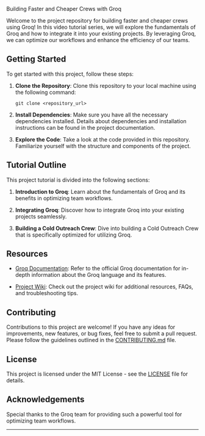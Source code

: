 Building Faster and Cheaper Crews with Groq

Welcome to the project repository for building faster and cheaper crews using Groq! In this video tutorial series, we will explore the fundamentals of Groq and how to integrate it into your existing projects. By leveraging Groq, we can optimize our workflows and enhance the efficiency of our teams.

## Getting Started

To get started with this project, follow these steps:

1. **Clone the Repository**: Clone this repository to your local machine using the following command:

   ```
   git clone <repository_url>
   ```

2. **Install Dependencies**: Make sure you have all the necessary dependencies installed. Details about dependencies and installation instructions can be found in the project documentation.

3. **Explore the Code**: Take a look at the code provided in this repository. Familiarize yourself with the structure and components of the project.

## Tutorial Outline

This project tutorial is divided into the following sections:

1. **Introduction to Groq**: Learn about the fundamentals of Groq and its benefits in optimizing team workflows.

2. **Integrating Groq**: Discover how to integrate Groq into your existing projects seamlessly.

3. **Building a Cold Outreach Crew**: Dive into building a Cold Outreach Crew that is specifically optimized for utilizing Groq.

## Resources

- [Groq Documentation](https://groq.io/docs): Refer to the official Groq documentation for in-depth information about the Groq language and its features.

- [Project Wiki](https://github.com/<username>/<repository>/wiki): Check out the project wiki for additional resources, FAQs, and troubleshooting tips.

## Contributing

Contributions to this project are welcome! If you have any ideas for improvements, new features, or bug fixes, feel free to submit a pull request. Please follow the guidelines outlined in the [CONTRIBUTING.md](CONTRIBUTING.md) file.

## License

This project is licensed under the MIT License - see the [LICENSE](LICENSE) file for details.

## Acknowledgements

Special thanks to the Groq team for providing such a powerful tool for optimizing team workflows. 

---

